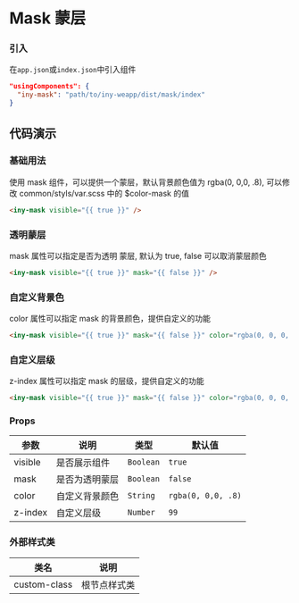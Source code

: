 # Mask 蒙层

### 引入

在`app.json`或`index.json`中引入组件

```json
"usingComponents": {
  "iny-mask": "path/to/iny-weapp/dist/mask/index"
}
```

## 代码演示

### 基础用法

使用 mask 组件，可以提供一个蒙层，默认背景颜色值为 rgba(0, 0,0, .8), 可以修改 common/styls/var.scss 中的 $color-mask 的值

```html
<iny-mask visible="{{ true }}" />
```

### 透明蒙层

mask 属性可以指定是否为透明 蒙层, 默认为 true, false 可以取消蒙层颜色

```html
<iny-mask visible="{{ true }}" mask="{{ false }}" />
```

### 自定义背景色

color 属性可以指定 mask 的背景颜色，提供自定义的功能

```html
<iny-mask visible="{{ true }}" mask="{{ false }}" color="rgba(0, 0, 0, 1)" />
```

### 自定义层级

z-index 属性可以指定 mask 的层级，提供自定义的功能

```html
<iny-mask visible="{{ true }}" mask="{{ false }}" color="rgba(0, 0, 0, 1)" z-index="1000" />
```


### Props

| 参数 | 说明 | 类型 | 默认值 |
|-----------|-----------|-----------|-------------|
| visible | 是否展示组件 | `Boolean` | `true` |
| mask | 是否为透明蒙层  | `Boolean` | `false` |
| color | 自定义背景颜色 | `String` | `rgba(0, 0,0, .8)` |
| z-index | 自定义层级 | `Number` | `99` |

### 外部样式类

| 类名 | 说明 |
|-----------|-----------|
| custom-class | 根节点样式类 |

